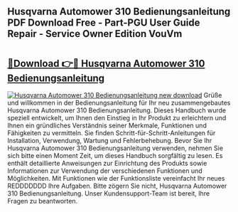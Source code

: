 ## Husqvarna Automower 310 Bedienungsanleitung PDF Download Free - Part-PGU User Guide Repair - Service Owner Edition VouVm

# <h2><a href="http://df4mdt.blite.top/?on=Husqvarna+Automower+310+Bedienungsanleitung">🔗Download 👉🔴 Husqvarna Automower 310 Bedienungsanleitung</a></h2>

[![Husqvarna Automower 310 Bedienungsanleitung new download](https://i.imgur.com/lujVjoI.png)](http://df4mdt.blite.top/?on=Husqvarna+Automower+310+Bedienungsanleitung)
Grüße und willkommen in der Bedienungsanleitung für Ihr neu zusammengebautes Husqvarna Automower 310 Bedienungsanleitung. Dieses Handbuch wurde speziell entwickelt, um Ihnen den Einstieg in Ihr Produkt zu erleichtern und Ihnen ein gründliches Verständnis seiner Merkmale, Funktionen und Fähigkeiten zu vermitteln. Sie finden Schritt-für-Schritt-Anleitungen für Installation, Verwendung, Wartung und Fehlerbehebung. Bevor Sie Ihr Husqvarna Automower 310 Bedienungsanleitung verwenden, nehmen Sie sich bitte einen Moment Zeit, um dieses Handbuch sorgfältig zu lesen. Es enthält detaillierte Anweisungen zur Einrichtung des Produkts sowie Informationen zur Verwendung der verschiedenen Funktionen und Möglichkeiten. Mit Funktionen wie der Funktionsliste vereinfacht Ihr neues REDDDDDDD Ihre Aufgaben. Bitte zögern Sie nicht, Husqvarna Automower 310 Bedienungsanleitung. Unser Kundensupport-Team ist bereit, Ihre Fragen zu beantworten.

